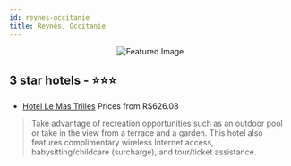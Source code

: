 ```yaml
---
id: reynes-occitanie
title: Reynès, Occitanie
---
```


<center><img src="https://i.travelapi.com/hotels/23000000/22650000/22646700/22646682/7c494af5_z.jpg" alt="Featured Image" /></center>


##  3 star hotels - ⭐️⭐️⭐️

-    [Hotel Le Mas Trilles](https://us.hurb.com/hotels/reynes/hotel-le-mas-trilles-JNP-JP834319?cmp=18055) Prices from R$626.08
   > Take advantage of recreation opportunities such as an outdoor pool or take in the view from a terrace and a garden. This hotel also features complimentary wireless Internet access, babysitting/childcare (surcharge), and tour/ticket assistance.
